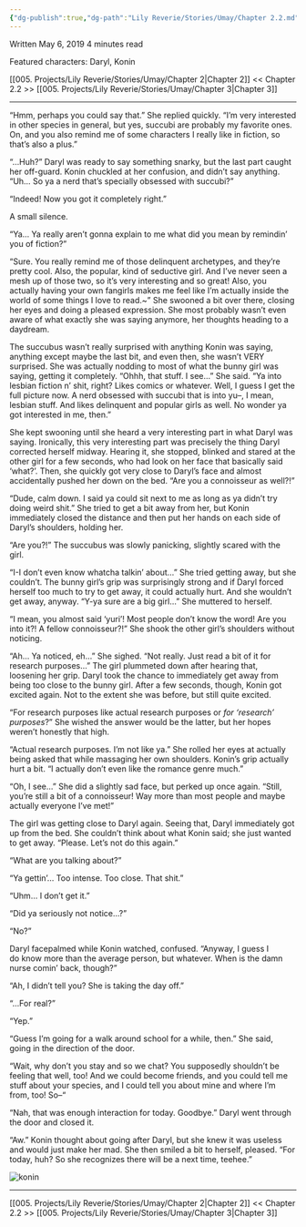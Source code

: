 ```yaml
---
{"dg-publish":true,"dg-path":"Lily Reverie/Stories/Umay/Chapter 2.2.md","permalink":"/lily-reverie/stories/umay/chapter-2-2/","created":"2024-01-20T02:03:27.592-03:00","updated":"2024-01-20T04:21:37.789-03:00"}
---
```


Written May 6, 2019
4 minutes read

Featured characters: Daryl, Konin

[[005. Projects/Lily Reverie/Stories/Umay/Chapter 2\|Chapter 2]] << Chapter 2.2 >> [[005. Projects/Lily Reverie/Stories/Umay/Chapter 3\|Chapter 3]]

---

“Hmm, perhaps you could say that.” She replied quickly. “I’m very interested in other species in general, but yes, succubi are probably my favorite ones. On, and you also remind me of some characters I really like in fiction, so that’s also a plus.”

“…Huh?” Daryl was ready to say something snarky, but the last part caught her off-guard. Konin chuckled at her confusion, and didn’t say anything. “Uh… So ya a nerd that’s specially obsessed with succubi?”

“Indeed! Now you got it completely right.”

A small silence.

“Ya… Ya really aren’t gonna explain to me what did you mean by remindin’ you of fiction?”

“Sure. You really remind me of those delinquent archetypes, and they’re pretty cool. Also, the popular, kind of seductive girl. And I’ve never seen a mesh up of those two, so it’s very interesting and so great! Also, you actually having your own fangirls makes me feel like I’m actually inside the world of some things I love to read.~” She swooned a bit over there, closing her eyes and doing a pleased expression. She most probably wasn’t even aware of what exactly she was saying anymore, her thoughts heading to a daydream.

The succubus wasn’t really surprised with anything Konin was saying, anything except maybe the last bit, and even then, she wasn’t VERY surprised. She was actually nodding to most of what the bunny girl was saying, getting it completely. “Ohhh, that stuff. I see…” She said. “Ya into lesbian fiction n’ shit, right? Likes comics or whatever. Well, I guess I get the full picture now. A nerd obsessed with succubi that is into yu–, I mean, lesbian stuff. And likes delinquent and popular girls as well. No wonder ya got interested in me, then.”

She kept swooning until she heard a very interesting part in what Daryl was saying. Ironically, this very interesting part was precisely the thing Daryl corrected herself midway. Hearing it, she stopped, blinked and stared at the other girl for a few seconds, who had look on her face that basically said ‘what?’. Then, she quickly got very close to Daryl’s face and almost accidentally pushed her down on the bed. “Are you a connoisseur as well?!”

“Dude, calm down. I said ya could sit next to me as long as ya didn’t try doing weird shit.” She tried to get a bit away from her, but Konin immediately closed the distance and then put her hands on each side of Daryl’s shoulders, holding her.

“Are you?!” The succubus was slowly panicking, slightly scared with the girl.

“I-I don’t even know whatcha talkin’ about…” She tried getting away, but she couldn’t. The bunny girl’s grip was surprisingly strong and if Daryl forced herself too much to try to get away, it could actually hurt. And she wouldn’t get away, anyway. “Y-ya sure are a big girl…” She muttered to herself.

“I mean, you almost said ‘yuri’! Most people don’t know the word! Are you into it?! A fellow connoisseur?!” She shook the other girl’s shoulders without noticing.

“Ah… Ya noticed, eh…” She sighed. “Not really. Just read a bit of it for research purposes…” The girl plummeted down after hearing that, loosening her grip. Daryl took the chance to immediately get away from being too close to the bunny girl. After a few seconds, though, Konin got excited again. Not to the extent she was before, but still quite excited.

“For research purposes like actual research purposes or _for ‘research’ purposes_?” She wished the answer would be the latter, but her hopes weren’t honestly that high.

“Actual research purposes. I’m not like ya.” She rolled her eyes at actually being asked that while massaging her own shoulders. Konin’s grip actually hurt a bit. “I actually don’t even like the romance genre much.”

“Oh, I see…” She did a slightly sad face, but perked up once again. “Still, you’re still a bit of a connoisseur! Way more than most people and maybe actually everyone I’ve met!”

The girl was getting close to Daryl again. Seeing that, Daryl immediately got up from the bed. She couldn’t think about what Konin said; she just wanted to get away. “Please. Let’s not do this again.”

“What are you talking about?”

“Ya gettin’… Too intense. Too close. That shit.”

“Uhm… I don’t get it.”

“Did ya seriously not notice…?”

“No?”

Daryl facepalmed while Konin watched, confused. “Anyway, I guess I do know more than the average person, but whatever. When is the damn nurse comin’ back, though?”

“Ah, I didn’t tell you? She is taking the day off.”

“…For real?”

“Yep.”

“Guess I’m going for a walk around school for a while, then.” She said, going in the direction of the door.

“Wait, why don’t you stay and so we chat? You supposedly shouldn’t be feeling that well, too! And we could become friends, and you could tell me stuff about your species, and I could tell you about mine and where I’m from, too! So–“

“Nah, that was enough interaction for today. Goodbye.” Daryl went through the door and closed it.

“Aw.” Konin thought about going after Daryl, but she knew it was useless and would just make her mad. She then smiled a bit to herself, pleased. “For today, huh? So she recognizes there will be a next time, teehee.”

  

![konin](https://lirestories.files.wordpress.com/2019/05/konin.png?w=450&h=872)

  

---

[[005. Projects/Lily Reverie/Stories/Umay/Chapter 2\|Chapter 2]] << Chapter 2.2 >> [[005. Projects/Lily Reverie/Stories/Umay/Chapter 3\|Chapter 3]]